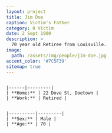 ```yaml
---
layout: project
title: Jim Doe
caption: Victim's Father
category: 0 Victim
date: 2 Sept 1900
description: >
  70 year old Retiree from Louisville.
image: 
  path: /assets/img/people/jim-doe.jpg
accent_color: '#7C5F39'
sitemap: true
---
```

<div class="row">
  <div class="column" markdown="1">
    
    |------|---------|
    | **Home:** | 22 Dove St, Doetown |
    | **Work:** | Retired |
    
  </div>
  <div class="column" markdown="1">
    
    |----------|---------|
    | **Sex:** | Male |
    | **Age:** | 70 |
    
  </div>
</div>
